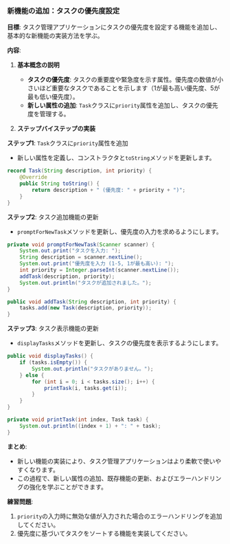 ### 新機能の追加：タスクの優先度設定

**目標**: タスク管理アプリケーションにタスクの優先度を設定する機能を追加し、基本的な新機能の実装方法を学ぶ。

**内容**:

1. **基本概念の説明**
   - **タスクの優先度**: タスクの重要度や緊急度を示す属性。優先度の数値が小さいほど重要なタスクであることを示します（1が最も高い優先度、5が最も低い優先度）。
   - **新しい属性の追加**: `Task`クラスに`priority`属性を追加し、タスクの優先度を管理する。

2. **ステップバイステップの実装**

**ステップ1**: `Task`クラスに`priority`属性を追加
   - 新しい属性を定義し、コンストラクタと`toString`メソッドを更新します。

```java
record Task(String description, int priority) {
    @Override
    public String toString() {
        return description + " (優先度: " + priority + ")";
    }
}
```

**ステップ2**: タスク追加機能の更新
   - `promptForNewTask`メソッドを更新し、優先度の入力を求めるようにします。

```java
private void promptForNewTask(Scanner scanner) {
    System.out.print("タスクを入力: ");
    String description = scanner.nextLine();
    System.out.print("優先度を入力 (1-5, 1が最も高い): ");
    int priority = Integer.parseInt(scanner.nextLine());
    addTask(description, priority);
    System.out.println("タスクが追加されました。");
}

public void addTask(String description, int priority) {
    tasks.add(new Task(description, priority));
}
```

**ステップ3**: タスク表示機能の更新
   - `displayTasks`メソッドを更新し、タスクの優先度を表示するようにします。

```java
public void displayTasks() {
    if (tasks.isEmpty()) {
        System.out.println("タスクがありません。");
    } else {
        for (int i = 0; i < tasks.size(); i++) {
            printTask(i, tasks.get(i));
        }
    }
}

private void printTask(int index, Task task) {
    System.out.println((index + 1) + ": " + task);
}
```

**まとめ**:
- 新しい機能の実装により、タスク管理アプリケーションはより柔軟で使いやすくなります。
- この過程で、新しい属性の追加、既存機能の更新、およびエラーハンドリングの強化を学ぶことができます。

**練習問題**:
1. `priority`の入力時に無効な値が入力された場合のエラーハンドリングを追加してください。
2. 優先度に基づいてタスクをソートする機能を実装してください。
